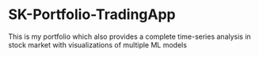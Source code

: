 # SK-Portfolio-TradingApp
This is my portfolio which also provides a complete time-series analysis in stock market with visualizations of multiple ML models
